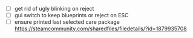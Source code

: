 - [ ] get rid of ugly blinking on reject
- [ ] gui switch to keep blueprints or reject on ESC
- [ ] ensure printed last selected care package https://steamcommunity.com/sharedfiles/filedetails/?id=1879935708
